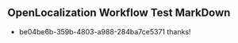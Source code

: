 ## OpenLocalization Workflow Test MarkDown
* be04be6b-359b-4803-a988-284ba7ce5371 thanks!

<!--HONumber=Jul16_HO3-->


